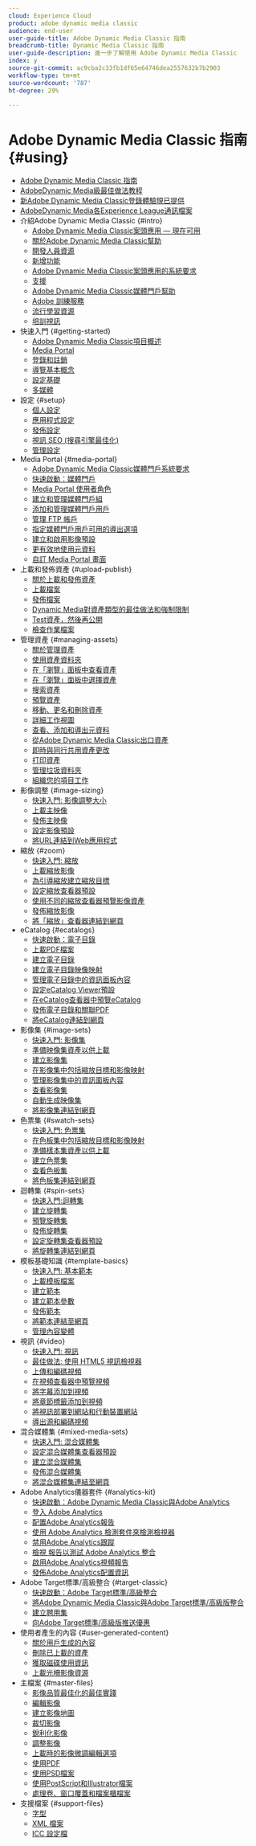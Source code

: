 ```yaml
---
cloud: Experience Cloud
product: adobe dynamic media classic
audience: end-user
user-guide-title: Adobe Dynamic Media Classic 指南
breadcrumb-title: Dynamic Media Classic 指南
user-guide-description: 進一步了解使用 Adobe Dynamic Media Classic
index: y
source-git-commit: ac9cba2c33fb1df65e64746dea2557632b7b2903
workflow-type: tm+mt
source-wordcount: '787'
ht-degree: 29%

---
```



# Adobe Dynamic Media Classic 指南 {#using}

+ [Adobe Dynamic Media Classic 指南](home.md)
+ [AdobeDynamic Media級最佳做法教程](https://experienceleague.adobe.com/docs/experience-manager-learn/dynamic-media-classic-tutorial/overview.html)
+ [新Adobe Dynamic Media Classic登錄體驗現已提供](new-ui-2020.md)
+ [AdobeDynamic Media各Experience League通訊檔案](dynamic-media-newsletter.md)
+ 介紹Adobe Dynamic Media Classic {#intro}
   + [Adobe Dynamic Media Classic案頭應用 — 現在可用](dynamic-media-classic-desktop-app.md)
   + [關於Adobe Dynamic Media Classic幫助](introduction.md)
   + [開發人員資源](developer-resources.md)
   + [新增功能](whats-new.md)
   + [Adobe Dynamic Media Classic案頭應用的系統要求](system-requirements.md)
   + [支援](support.md)
   + [Adobe Dynamic Media Classic媒體門戶幫助](help-dmc-media-portal.md)
   + [Adobe 訓練服務](training-services.md)
   + [流行學習資源](popular-resources.md)
   + [培訓視訊](training-videos.md)
+ 快速入門 {#getting-started}
   + [Adobe Dynamic Media Classic項目概述](dmc-platform-overview.md)
   + [Media Portal](media-portal.md)
   + [登錄和註銷](signing-out.md)
   + [導覽基本概念](navigation-basics.md)
   + [設定基礎](setup-basics.md)
   + [多媒體](rich-media.md)
+ 設定 {#setup}
   + [個人設定](personal-setup.md)
   + [應用程式設定](application-setup.md)
   + [發佈設定](publish-setup.md)
   + [視訊 SEO (搜尋引擎最佳化)](video-seo-search-engine-optimization.md)
   + [管理設定](administration-setup.md)
+ Media Portal {#media-portal}
   + [Adobe Dynamic Media Classic媒體門戶系統要求](system-requirements-media-portal.md)
   + [快速啟動：媒體門戶](quick-start-media-portal-administration.md)
   + [Media Portal 使用者角色](media-portal-user-roles.md)
   + [建立和管理媒體門戶組](creating-media-portal-groups.md)
   + [添加和管理媒體門戶用戶](adding-media-portal-users.md)
   + [管理 FTP 帳戶](ftp-accounts.md)
   + [指定媒體門戶用戶可用的導出選項](specifying-export-options-available-media.md)
   + [建立和啟用影像預設](creating-enabling-image-presets.md)
   + [更有效地使用元資料](making-efficient-metadata.md)
   + [自訂 Media Portal 畫面](customizing-media-portal-screen.md)
+ 上載和發佈資產 {#upload-publish}
   + [關於上載和發佈資產](about-asset-upload-publish.md)
   + [上載檔案](uploading-files.md)
   + [發佈檔案](publishing-files.md)
   + [Dynamic Media對資產類型的最佳做法和強制限制](best-practices-enforced-limits.md)
   + [Test資產，然後再公開](testing-assets-making-them-public.md)
   + [檢查作業檔案](checking-job-files.md)
+ 管理資產 {#managing-assets}
   + [關於管理資產](about-managing-assets.md)
   + [使用資產資料夾](asset-folders.md)
   + [在「瀏覽」面板中查看資產](viewing-assets-browse-panel.md)
   + [在「瀏覽」面板中選擇資產](selecting-assets-browse-panel.md)
   + [搜索資產](searching-assets.md)
   + [預覽資產](previewing-asset.md)
   + [移動、更名和刪除資產](moving-renaming-deleting-assets.md)
   + [詳細工作視圖](detail-view.md)
   + [查看、添加和導出元資料](viewing-adding-exporting-metadata.md)
   + [從Adobe Dynamic Media Classic出口資產](exporting-assets-from-dmc.md)
   + [即時與同行共用資產更改](sharing-asset-changes-peers-real.md)
   + [打印資產](printing-assets.md)
   + [管理垃圾資料夾](trash-folder.md)
   + [組織您的項目工作](organizing-projects.md)
+ 影像調整 {#image-sizing}
   + [快速入門: 影像調整大小](quick-start-image-sizing.md)
   + [上載主映像](uploading-master-images.md)
   + [發佈主映像](publishing-master-images.md)
   + [設定影像預設](setting-image-presets.md)
   + [將URL連結到Web應用程式](linking-urls-web-application.md)
+ 縮放 {#zoom}
   + [快速入門: 縮放](quick-start-zoom.md)
   + [上載縮放影像](uploading-zoom-images.md)
   + [為引導縮放建立縮放目標](creating-zoom-targets-guided-zoom.md)
   + [設定縮放查看器預設](setting-zoom-viewer-presets.md)
   + [使用不同的縮放查看器預覽影像資產](previewing-image-assets-different-zoom.md)
   + [發佈縮放影像](publishing-zoom-images.md)
   + [將「縮放」查看器連結到網頁](linking-zoom-viewers-web-pages.md)
+ eCatalog {#ecatalogs}
   + [快速啟動：電子目錄](quick-start-ecatalog.md)
   + [上載PDF檔案](uploading-pdf-files.md)
   + [建立電子目錄](creating-ecatalog.md)
   + [建立電子目錄映像映射](creating-ecatalog-image-maps.md)
   + [管理電子目錄中的資訊面板內容](info-panel-content-ecatalog.md)
   + [設定eCatalog Viewer預設](setting-ecatalog-viewer-presets.md)
   + [在eCatalog查看器中預覽eCatalog](previewing-ecatalogs-ecatalog-viewer.md)
   + [發佈電子目錄和關聯PDF](publishing-ecatalogs-associated-pdfs.md)
   + [將eCatalog連結到網頁](linking-ecatalog-web-page.md)
+ 影像集 {#image-sets}
   + [快速入門: 影像集](quick-start-image-sets.md)
   + [準備映像集資產以供上載](preparing-image-set-assets-upload.md)
   + [建立影像集](creating-image-set.md)
   + [在影像集中包括縮放目標和影像映射](including-zoom-targets-image-maps-image-sets.md)
   + [管理影像集中的資訊面板內容](info-panel-content-image-sets.md)
   + [查看影像集](viewing-image-sets.md)
   + [自動生成映像集](automated-image-set-generation.md)
   + [將影像集連結到網頁](linking-image-set-web-page.md)
+ 色票集 {#swatch-sets}
   + [快速入門: 色票集](quick-start-swatch-sets.md)
   + [在色板集中包括縮放目標和影像映射](including-zoom-targets-image-maps-swatch-sets.md)
   + [準備樣本集資產以供上載](preparing-swatch-set-assets-upload.md)
   + [建立色票集](creating-swatch-set.md)
   + [查看色板集](viewing-swatch-sets.md)
   + [將色板集連結到網頁](linking-swatch-set-web-page.md)
+ 迴轉集 {#spin-sets}
   + [快速入門:迴轉集](quick-start-spin-sets.md)
   + [建立旋轉集](creating-spin-set.md)
   + [預覽旋轉集](previewing-spin-set.md)
   + [發佈旋轉集](publishing-spin-set.md)
   + [設定旋轉集查看器預設](setting-spin-set-viewer-presets.md)
   + [將旋轉集連結到網頁](linking-spin-set-web-page.md)
+ 模板基礎知識 {#template-basics}
   + [快速入門: 基本範本](quick-start-template-basics.md)
   + [上載模板檔案](uploading-template-files.md)
   + [建立範本](creating-template.md)
   + [建立範本參數](creating-template-parameters.md)
   + [發佈範本](publishing-templates.md)
   + [將範本連結至網頁](linking-template-web-page.md)
   + [管理內容變體](content-variations.md)
+ 視訊 {#video}
   + [快速入門: 視訊](quick-start-video.md)
   + [最佳做法: 使用 HTML5 視訊檢視器](best-practice-using-html5-video.md)
   + [上傳和編碼視頻](uploading-encoding-videos.md)
   + [在視頻查看器中預覽視頻](previewing-videos-video-viewer.md)
   + [將字幕添加到視頻](adding-captions-video.md)
   + [將章節標籤添加到視頻](adding-chapter-markers-video.md)
   + [將視訊部署到網站和行動裝置網站](deploying-video-websites-mobile-sites.md)
   + [導出源和編碼視頻](exporting-source-encoded-videos.md)
+ 混合媒體集 {#mixed-media-sets}
   + [快速入門: 混合媒體集](quick-start-mixed-media-sets.md)
   + [設定混合媒體集查看器預設](setting-mixed-media-set-viewer.md)
   + [建立混合媒體集](creating-mixed-media-set.md)
   + [發佈混合媒體集](publishing-mixed-media-set.md)
   + [將混合媒體集連結至網頁](linking-mixed-media-set-web.md)
+ Adobe Analytics儀器套件 {#analytics-kit}
   + [快速啟動：Adobe Dynamic Media Classic與Adobe Analytics](quick-start-integrating-dmc-analytics.md)
   + [登入 Adobe Analytics](log-analytics.md)
   + [配置Adobe Analytics報告](configuring-analytics-reports.md)
   + [使用 Adobe Analytics 檢測套件來檢測檢視器](instrumenting-viewer-using-analytics-instrumentation.md)
   + [禁用Adobe Analytics跟蹤](disabling-analytics-tracking.md)
   + [檢視 報告以測試 Adobe Analytics 整合](testing-integration-viewing-analytics-report.md)
   + [啟用Adobe Analytics視頻報告](enabling-analytics-video-reports.md)
   + [發佈Adobe Analytics配置資訊](publishing-analytics-configuration-information.md)
+ Adobe Target標準/高級整合 {#target-classic}
   + [快速啟動：Adobe Target標準/高級整合](quick-start-target-integration.md)
   + [將Adobe Dynamic Media Classic與Adobe Target標準/高級版整合](integrating-dmc-with-target.md)
   + [建立聘用集](creating-offer-set.md)
   + [向Adobe Target標準/高級版推送優惠](pushing-offer-sets-target.md)
+ 使用者產生的內容 {#user-generated-content}
   + [關於用戶生成的內容](about-ugc.md)
   + [刪除已上載的資產](deleting-uploaded-asset.md)
   + [獲取磁碟使用資訊](getting-disk-usage-information.md)
   + [上載光柵影像資源](uploading-image-asset-or-vector.md)
+ 主檔案 {#master-files}
   + [影像品質最佳化的最佳實踐](best-practices-optimizing-quality-images.md)
   + [編輯影像](editing-images.md)
   + [建立影像地圖](creating-image-maps.md)
   + [裁切影像](cropping-image.md)
   + [銳利化影像](sharpening-image.md)
   + [調整影像](adjusting-image.md)
   + [上載時的影像微調編輯選項](image-editing-options-upload.md)
   + [使用PDF](pdfs.md)
   + [使用PSD檔案](psd-files.md)
   + [使用PostScript和Illustrator檔案](postscript-illustrator-files.md)
   + [處理卷、窗口覆蓋和檔案櫃檔案](vignette-window-covering-cabinet-files.md)
+ 支援檔案 {#support-files}
   + [字型](fonts.md)
   + [XML 檔案](xml-files.md)
   + [ICC 設定檔](icc-profiles.md)
